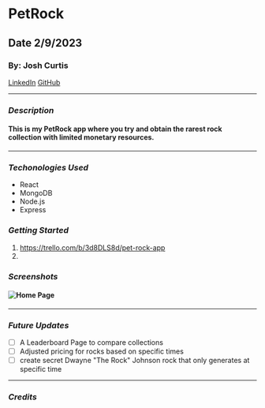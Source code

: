 # PetRock
## Date 2/9/2023
### By: Josh Curtis
[LinkedIn](https://www.linkedin.com/in/josh-curtis-77284769/) [GitHub](https://github.com/jcurti2) 
***
### ***Description***
#### This is my PetRock app where you try and obtain the rarest rock collection with limited monetary resources. 
***
### ***Techonologies Used***
* React
* MongoDB
* Node.js
* Express

### ***Getting Started***

1. https://trello.com/b/3d8DLS8d/pet-rock-app
2. 


### ***Screenshots***
#### ![Home Page](https://user-images.githubusercontent.com/121517472/219478549-97b776ea-c460-4289-8d36-74973b6b5112.png)


***
### ***Future Updates***
- [ ] A Leaderboard Page to compare collections
- [ ] Adjusted pricing for rocks based on specific times
- [ ] create secret Dwayne "The Rock" Johnson rock that only generates at specific time
***
### ***Credits***
#### 
####
#### 
